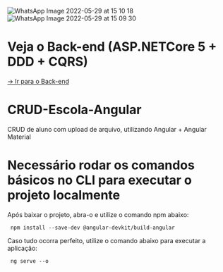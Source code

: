 ![WhatsApp Image 2022-05-29 at 15 10 18](https://user-images.githubusercontent.com/40209308/170885597-5c2d9fed-c18d-415a-8f46-306e5d85dae4.jpeg)
![WhatsApp Image 2022-05-29 at 15 09 30](https://user-images.githubusercontent.com/40209308/170885596-55507d68-1936-4e9c-b18b-61971e2902e0.jpeg)

# Veja o Back-end (ASP.NETCore 5 + DDD + CQRS)
[-> Ir para o Back-end](https://github.com/GustavoRodrigues94/Escola-API)

# CRUD-Escola-Angular
CRUD de aluno com upload de arquivo, utilizando Angular + Angular Material

# Necessário rodar os comandos básicos no CLI para executar o projeto localmente
Após baixar o projeto, abra-o e utilize o comando npm abaixo:

<code> npm install --save-dev @angular-devkit/build-angular </code>
 
 Caso tudo ocorra perfeito, utilize o comando abaixo para executar a aplicação: 
  
<code> ng serve --o </code>
